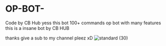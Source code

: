 # OP-BOT-
Code by CB Hub
yess this bot 100+ commands op bot with many features 
this is a insane bot by CB HUB 

thanks 
give a sub to my channel pleez xD
![standard (30)](https://user-images.githubusercontent.com/90743706/133372329-86702552-e6e1-4312-8f1c-e057a7b71558.gif)
